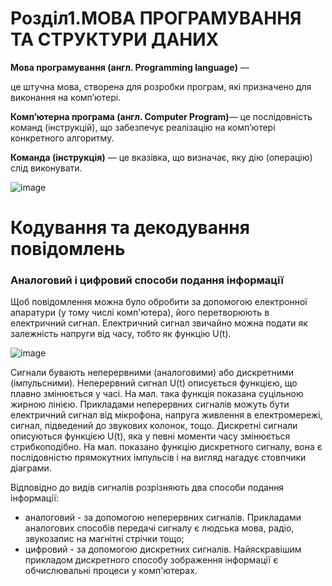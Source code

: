 # Розділ1.МОВА ПРОГРАМУВАННЯ ТА СТРУКТУРИ ДАНИХ

**Мова програмування (англ. Programming language)** —

це штучна мова, створена для розробки програм, які призначено для виконання на комп’ютері.

**Комп’ютерна програма (англ. Computer Program)**—
це послідовність команд (інструкцій), що забезпечує
реалізацію на комп’ютері конкретного алгоритму.

**Команда (інструкція)** — це вказівка, що визначає, яку дію (операцію) слід виконувати.

![image](https://user-images.githubusercontent.com/79608549/149632263-9c0498f5-aac7-4285-90cb-41f5e674e11e.png)


# Кодування та декодування повідомлень

### Аналоговий і цифровий способи подання інформації

Щоб повідомлення можна було обробити за допомогою електронної апаратури (у тому числі комп'ютера), його перетворюють в електричний сигнал. 
Електричний сигнал звичайно можна подати як залежність напруги від часу, тобто як функцію U(t).

![image](https://user-images.githubusercontent.com/79608549/149404377-a8c614ce-6700-4868-a872-eaa25d26730d.png)


Сигнали бувають неперервними (аналоговими) або дискретними (імпульсними). Неперервний сигнал U(t) описується функцією, що плавно змінюється у часі. На мал. така функція показана суцільною жирною лінією. Прикладами неперервних сигналів можуть бути електричний сигнал від мікрофона, напруга живлення в електромережі, сигнал, підведений до звукових колонок, тощо.
Дискретні сигнали описуються функцією U(t), яка у певні моменти часу змінюється стрибкоподібно. На мал. показано функцію дискретного сигналу, вона є послідовністю прямокутних імпульсів і на вигляд нагадує стовпчики діаграми.

Відповідно до видів сигналів розрізняють два способи подання інформації:
-  аналоговий - за допомогою неперервних сигналів. Прикладами аналогових способів передачі сигналу є людська мова, радіо, звукозапис на магнітні стрічки тощо;
-  цифровий - за допомогою дискретних сигналів. Найяскравішим прикладом дискретного способу зображення інформації є обчислювальні процеси у комп'ютерах.
